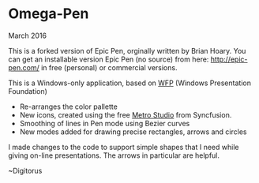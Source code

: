 # Omega-Pen
March 2016

This is a forked version of Epic Pen, orginally written by Brian Hoary.
You can get an installable version Epic Pen (no source) from here: 
http://epic-pen.com/ in free (personal) or commercial versions.

This is a Windows-only application, based on [WFP](http://www.wpf-tutorial.com/about-wpf/what-is-wpf/) (Windows Presentation Foundation)

* Re-arranges the color pallette
* New icons, created using the free [Metro Studio](https://www.syncfusion.com/downloads/metrostudio) from Syncfusion.
* Smoothing of lines in Pen mode using Bezier curves
* New modes added for drawing precise rectangles, arrows and circles

I made changes to the code to support simple shapes that I need
while giving on-line presentations. The arrows in particular are helpful.

~Digitorus
